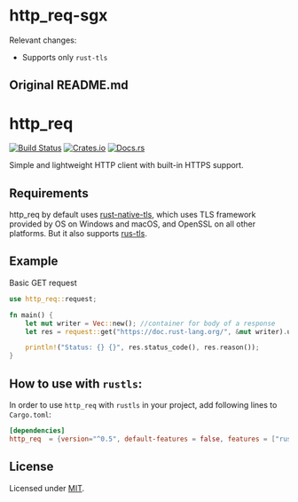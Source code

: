 # http_req-sgx

Relevant changes:

- Supports only `rust-tls`

## Original README.md

# http_req

[![Build Status](https://travis-ci.org/jayjamesjay/http_req.svg?branch=master)](https://travis-ci.org/jayjamesjay/http_req)
[![Crates.io](https://img.shields.io/badge/crates.io-v0.5.0-orange.svg?longCache=true)](https://crates.io/crates/http_req)
[![Docs.rs](https://docs.rs/http_req/badge.svg)](https://docs.rs/http_req/0.5.0/http_req/)

Simple and lightweight HTTP client with built-in HTTPS support.

## Requirements

http_req by default uses [rust-native-tls](https://github.com/sfackler/rust-native-tls),
which uses TLS framework provided by OS on Windows and macOS, and OpenSSL
on all other platforms. But it also supports [rus-tls](https://crates.io/crates/rustls).

## Example

Basic GET request

```rust
use http_req::request;

fn main() {
    let mut writer = Vec::new(); //container for body of a response
    let res = request::get("https://doc.rust-lang.org/", &mut writer).unwrap();

    println!("Status: {} {}", res.status_code(), res.reason());
}
```

## How to use with `rustls`:

In order to use `http_req` with `rustls` in your project, add following lines to `Cargo.toml`:

```toml
[dependencies]
http_req  = {version="^0.5", default-features = false, features = ["rust-tls"]}
```

## License

Licensed under [MIT](https://github.com/jayjamesjay/http_req/blob/master/LICENSE).
